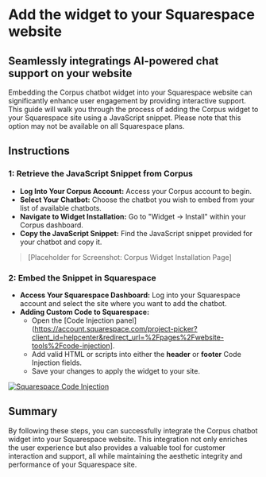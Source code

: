 # Add the widget to your Squarespace website
## Seamlessly integratings AI-powered chat support on your website

Embedding the Corpus chatbot widget into your Squarespace website can significantly enhance user engagement by providing interactive support. This guide will walk you through the process of adding the Corpus widget to your Squarespace site using a JavaScript snippet. Please note that this option may not be available on all Squarespace plans.

## Instructions 

### 1: Retrieve the JavaScript Snippet from Corpus

- **Log Into Your Corpus Account:** Access your Corpus account to begin.
- **Select Your Chatbot:** Choose the chatbot you wish to embed from your list of available chatbots.
- **Navigate to Widget Installation:** Go to "Widget → Install" within your Corpus dashboard.
- **Copy the JavaScript Snippet:** Find the JavaScript snippet provided for your chatbot and copy it.

> [Placeholder for Screenshot: Corpus Widget Installation Page]

### 2: Embed the Snippet in Squarespace

- **Access Your Squarespace Dashboard:** Log into your Squarespace account and select the site where you want to add the chatbot.
- **Adding Custom Code to Squarespace:**
    - Open the [Code Injection panel](https://account.squarespace.com/project-picker?client_id=helpcenter&redirect_url=%2Fpages%2Fwebsite-tools%2Fcode-injection].
    - Add valid HTML or scripts into either the **header** or **footer** Code Injection fields.
    - Save your changes to apply the widget to your site.

[![Squarespace Code Injection](../media/add-to-squarespace.webp)](https://support.squarespace.com/hc/en-us/articles/205815908)

## Summary

By following these steps, you can successfully integrate the Corpus chatbot widget into your Squarespace website. This integration not only enriches the user experience but also provides a valuable tool for customer interaction and support, all while maintaining the aesthetic integrity and performance of your Squarespace site.

